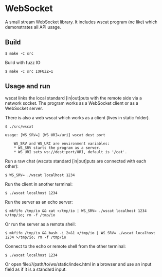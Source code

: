 # WebSocket

A small stream WebSocket library. It includes wscat program (nc like) which demonstrates all API usage.

## Build

```
$ make -C src
```

Build with fuzz IO

```
$ make -C src IOFUZZ=1
```

## Usage and run

wscat links the local standard [in|out]puts with the remote side via a network socket. The program works as a WebSocket client or as a WebSocket server.

There is also a web wscat which works as a client (lives in static folder).

```
$ ./src/wscat

usage: [WS_SRV=] [WS_URI=/uri] wscat dest port

    WS_SRV and WS_URI are environment variables:
    * WS_SRV starts the program as a server.
    * WS_URI sets ws://dest:port/URI, default is '/cat'.
```

Run a raw chat (wscats standard [in|out]puts are connected with each other):

```
$ WS_SRV= ./wscat localhost 1234
```

Run the client in another terminal:

```
$ ./wscat localhost 1234
```

Run the server as an echo server:

```
$ mkfifo /tmp/io && cat </tmp/io | WS_SRV= ./wscat localhost 1234 >/tmp/io; rm -f /tmp/io
```

Or run the server as a remote shell:

```
$ mkfifo /tmp/io && bash -i 2>&1 </tmp/io | WS_SRV= ./wscat localhost 1234 >/tmp/io; rm -f /tmp/io
```

Connect to the echo or remote shell from the other terminal:

```
$ ./wscat localhost 1234
```

Or open file:///path/to/ws/static/index.html in a browser and use an input field as if it is a standard input.

